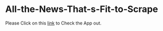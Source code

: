 # All-the-News-That-s-Fit-to-Scrape
Please Click on this [link](https://mysterious-oasis-77673.herokuapp.com/) to Check the App out.

